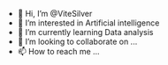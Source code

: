 - 👋 Hi, I’m @ViteSilver
- 👀 I’m interested in Artificial intelligence
- 🌱 I’m currently learning Data analysis
- 💞️ I’m looking to collaborate on ...
- 📫 How to reach me ...

<!---
ViteSilver/ViteSilver is a ✨ special ✨ repository because its `README.md` (this file) appears on your GitHub profile.
You can click the Preview link to take a look at your changes.
--->
